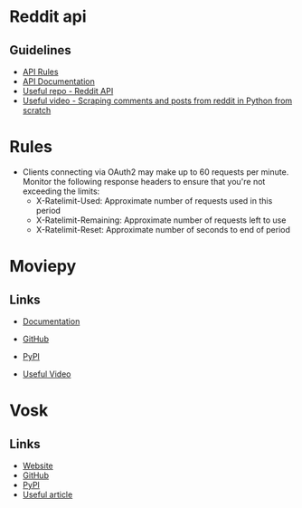 # Reddit api

## Guidelines

- [API Rules](https://github.com/reddit/reddit/wiki/API)  
- [API Documentation](https://www.reddit.com/dev/api/)  
- [Useful repo - Reddit API](https://gist.github.com/davestevens/4257bbfc82b1e59eeec7085e66314215)
- [Useful video - Scraping comments and posts from reddit in Python from scratch](https://www.youtube.com/watch?v=8KrUCXlAN4Q)

# Rules
- Clients connecting via OAuth2 may make up to 60 requests per minute. Monitor the following response headers to ensure that you're not exceeding the limits:
	- X-Ratelimit-Used: Approximate number of requests used in this period
	- X-Ratelimit-Remaining: Approximate number of requests left to use
	- X-Ratelimit-Reset: Approximate number of seconds to end of period

# Moviepy

## Links

- [Documentation](https://zulko.github.io/moviepy/)
- [GitHub](https://github.com/Zulko/moviepy)
- [PyPI](https://pypi.org/project/moviepy/)

- [Useful Video](https://www.youtube.com/watch?v=BBFub0zErFA&t=255s&ab_channel=PatrickLoeber)

# Vosk

## Links

- [Website](https://alphacephei.com/vosk/)
- [GitHub](https://github.com/alphacep/vosk-api)
- [PyPI](https://pypi.org/project/vosk/)
- [Useful article](https://towardsdatascience.com/speech-recognition-with-timestamps-934ede4234b2)
